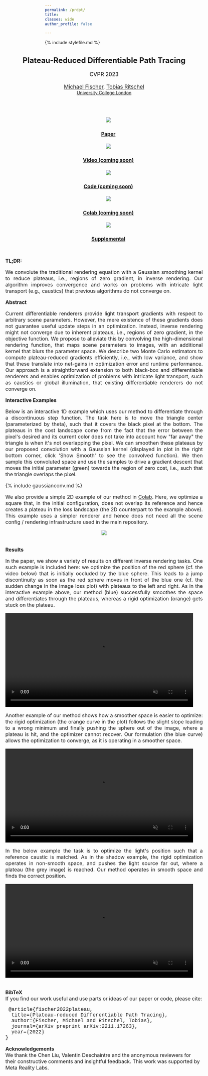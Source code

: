 ```yaml
---
permalink: /prdpt/
title: 
classes: wide
author_profile: false

---
```


{% include stylefile.md %}

<body>
<div style="margin-left: -25%; font-size:16px">

<div class="grey-box">
<br>
    <p style="margin: 0 auto; text-align: center;">
    <span style="font-size: 24px;"><b>Plateau-Reduced Differentiable Path Tracing</b></span> <br><br>
    <span style="font-size: 17px; color: black">CVPR 2023</span><br><br>
    <span style="font-size: 17px;"><a href="https://mfischer-ucl.github.io/">Michael Fischer</a>, <a href="https://www.homepages.ucl.ac.uk/~ucactri/">Tobias Ritschel</a></span><br>
    <a style="font-size: 14px;" href="https://www.ucl.ac.uk/">University College London</a>
</p>
<br>
</div>

<!--<div style="display: flex; justify-content: center; align-items: center; margin-top: 2%">
  <img src="/assets/images/prdpt/teaserImg1.png" style="width: 100%">
</div>-->

<div class="row" style="margin: 50px 0 50px 0">
    <div style="display: inline">
        <ul style="list-style: none; text-align: center">
            <li class="horizItem">
                <a href="/assets/prdpt_main.pdf" download="plateaureduced_diff_pt.pdf">
                <img class="teaserbutton" src="/assets/images/prdpt/paperfront.png" ><br>
                    <h4><strong>Paper</strong></h4>
                </a>
            </li>
            <li class="horizItem">
                <a href="/prdpt">
                <img class="teaserbutton" src="/assets/images/youtube_icon_red.png" ><br>
                    <h4><strong>Video (coming soon)</strong></h4>
                </a>
            </li>
            <li class="horizItem">
                <a href="/prdpt">
                <img class="teaserbutton" src="/assets/images/gh_icon.png" ><br>
                    <h4><strong>Code (coming soon)</strong></h4>
                </a>
            </li>
            <li class="horizItem">
                <a href="/prdpt">
                <img class="teaserbutton" src="/assets/images/colablogo.png"><br>
                    <h4><strong>Colab (coming soon)</strong></h4>
                </a>
            </li>
            <li class="horizItem">
                <a href="/assets/prdpt_suppl.pdf" download="plateaureduced_diff_pt_suppl.pdf">
                <img class="teaserbutton" src="/assets/images/paperclip.png" ><br>
                    <h4><strong>Supplemental</strong></h4>
                </a>
            </li>
        </ul>
    </div>
</div>

<b>TL;DR:</b><br>
<p style="text-align: justify">
We convolute the traditional rendering equation with a Gaussian smoothing kernel to reduce plateaus, i.e., regions of zero gradient, in inverse 
rendering. Our algorithm improves convergence and works on problems with intricate light transport (e.g., caustics) that previous algorithms
do not converge on.</p>

<b>Abstract</b><br>
<p style="text-align: justify">
Current differentiable renderers provide light transport
gradients with respect to arbitrary scene parameters. However,
the mere existence of these gradients does not guarantee
useful update steps in an optimization. Instead, inverse
rendering might not converge due to inherent plateaus, i.e.,
regions of zero gradient, in the objective function. We propose
to alleviate this by convolving the high-dimensional
rendering function, that maps scene parameters to images,
with an additional kernel that blurs the parameter
space. We describe two Monte Carlo estimators to compute
plateau-reduced gradients efficiently, i.e., with low variance,
and show that these translate into net-gains in optimization
error and runtime performance. Our approach
is a straightforward extension to both black-box and differentiable
renderers and enables optimization of problems
with intricate light transport, such as caustics or global
illumination, that existing differentiable renderers do not
converge on.</p>

<b>Interactive Examples</b><br>
<p style="text-align: justify">
Below is an interactive 1D example which uses our method to differentiate through a discontinuous step function. The task here 
is to move the triangle center (parameterized by theta), such that it covers the black pixel at the bottom. The plateaus in the cost landscape 
come from the fact that the error between the pixel's desired and its current color does not take into account how "far away" the triangle is 
when it's not overlapping the pixel. We can smoothen these plateaus by our proposed convolution with a Gaussian kernel (displayed in plot in the right bottom corner, click 'Show Smooth' to see the convolved function). 
We then sample this convoluted space and use the samples to drive a gradient descent that moves the initial 
parameter (green) towards the region of zero cost, i.e., such that the triangle overlaps the pixel. <br>
</p>
{% include gaussianconv.md %}

<br>

<p style="text-align: justify">
We also provide a simple 2D example of our method in <a href="/prdpt">Colab</a>. Here, we optimize a square that, in the initial configuration, 
does not overlap its reference and hence creates a plateau in the loss landscape (the 2D counterpart to the example above). This example uses a simpler renderer 
and hence does not need all the scene config / rendering infrastructure used in the main repository.
</p>
<div style="display: flex; justify-content: center; align-items: center; margin-top: 2%">
  <img src="/assets/images/prdpt/2Dexample.png" style="max-width: 90%;">
</div>

<br>

<b>Results</b><br>
<p style="text-align: justify">
In the paper, we show a variety of results on different inverse rendering tasks. One such example is included here:  
we optimize the position of the red sphere (cf. the video below) that is initially occluded by the blue sphere. This  
leads to a jump discontinuity as soon as the red sphere moves in front of the blue one (cf. the sudden change in the image loss plot)
with plateaus to the left and right. As in the interactive example above, our method (blue) successfully smoothes the space
and differentiates through the plateaus, whereas a rigid optimization (orange) gets stuck on the plateau. 
</p>

<div class="vidcontainer">
    <video id ="occl-vid" style="display:inline-block; width:95%;" autoplay muted loop controls>
      <source src="/assets/images/prdpt/occl_w_graph.webm" type="video/webm">
      Your browser does not support the video tag.
    </video>
</div>

<p style="text-align: justify">
Another example of our method shows how a smoother space is easier to optimize: the rigid optimization (the orange curve in the plot) follows 
the slight slope leading to a wrong minimum and finally pushing the sphere out of the image, where a plateau is hit, 
and the optimizer cannot recover. Our formulation (the blue curve) allows the optimization to converge, as it is operating in a smoother space.   
</p>

<div class="vidcontainer">
    <video id="shad-vid" style="display:inline-block; width: 95%;" autoplay muted loop controls>
      <source src="/assets/images/prdpt/shadows_w_graph.webm" type="video/webm">
      Your browser does not support the video tag.
    </video>
</div>

<p style="text-align: justify">
In the below example the task is to optimize the light's position such that a reference caustic is matched. 
As in the shadow example, the rigid optimization operates in non-smooth space, and pushes the light source far out, 
where a plateau (the grey image) is reached. Our method operates in smooth space and finds the correct position.
</p>

<div class="vidcontainer">
    <video id="caust-vid" style="display:inline-block; width: 95%;" autoplay muted loop controls>
      <source src="/assets/images/prdpt/caustic_w_graph.webm" type="video/webm">
      Your browser does not support the video tag.
    </video>
</div>


<br>

<b>BibTeX</b><br>
If you find our work useful and use parts or ideas of our paper or code, please cite: <br>
<p class="cite-box" style="margin-top: 5px">
  <span style="font-family: Lucida Console, Courier New, monospace; padding: 10px;">
    @article{fischer2022plateau, <br>
      &nbsp;&nbsp;title={Plateau-reduced Differentiable Path Tracing}, <br> 
      &nbsp;&nbsp;author={Fischer, Michael and Ritschel, Tobias}, <br>
      &nbsp;&nbsp;journal={arXiv preprint arXiv:2211.17263}, <br>
      &nbsp;&nbsp;year={2022} <br>
    }
  </span>
</p>


<b>Acknowledgements</b><br>
We thank the Chen Liu, Valentin Deschaintre and the anonymous reviewers for their constructive comments and insightful 
feedback. This work was supported by Meta Reality Labs. 

</div>
</body>